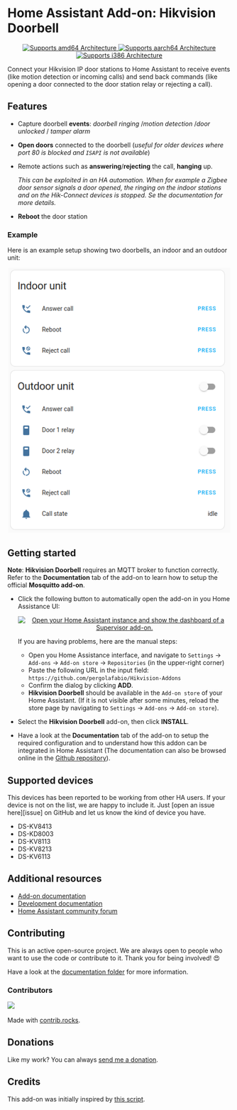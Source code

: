 # Home Assistant Add-on: Hikvision Doorbell

<p align="center">
   <a href="https://img.shields.io/badge/amd64-yes-green.svg">
      <img alt="Supports amd64 Architecture" src="https://img.shields.io/badge/amd64-yes-green.svg">
   </a>
   <a href="https://img.shields.io/badge/aarch64-yes-green.svg">
      <img alt="Supports aarch64 Architecture" src="https://img.shields.io/badge/aarch64-yes-green.svg">
   </a>
   <a href="https://img.shields.io/badge/i386-yes-green.svg">
      <img alt="Supports i386 Architecture" src="https://img.shields.io/badge/i386-yes-green.svg">
   </a>
</p>

Connect your Hikvision IP door stations to Home Assistant to receive events (like motion detection or incoming calls) and send back commands (like opening a door connected to the door station relay or rejecting a call).


## Features
- Capture doorbell **events**: _doorbell ringing_ /_motion detection_ /_door unlocked_ / _tamper alarm_
- **Open doors** connected to the doorbell (_useful for older devices where port 80 is blocked and `ISAPI` is not available_)
- Remote actions such as **answering**/**rejecting** the call, **hanging** up.

   _This can be exploited in an HA automation. When for example a Zigbee door sensor signals a door opened, the ringing on the indoor stations and on the Hik-Connect devices is stopped. Se the documentation for more details._
- **Reboot** the door station

### Example

Here is an example setup showing two doorbells, an indoor and an outdoor unit:

<p align="center">
   <img src="assets/docs_sensors.png" width="500px">
</p>

## Getting started

**Note**: **Hikvision Doorbell** requires an MQTT broker to function correctly. Refer to the **Documentation** tab of the add-on to learn how to setup the official **Mosquitto add-on**.

- Click the following button to automatically open the add-on in you Home Assistance UI:
   <p align="center">
      <a href="https://my.home-assistant.io/redirect/supervisor_addon/?addon=aff2db71_hikvision_doorbell&repository_url=https%3A%2F%2Fgithub.com%2Fpergolafabio%2FHikvision-Addons" target="_blank">
         <img src="https://my.home-assistant.io/badges/supervisor_addon.svg" alt="Open your Home Assistant instance and show the dashboard of a Supervisor add-on." />
      </a>
   </p>

   If you are having problems, here are the manual steps:
   - Open you Home Assistance interface, and navigate to `Settings` -> `Add-ons` -> `Add-on store` -> `Repositories` (in the upper-right corner)
   - Paste the following URL in the input field: `https://github.com/pergolafabio/Hikvision-Addons`
   - Confirm the dialog by clicking **ADD**.
   - **Hikvision Doorbell** should be available in the `Add-on store` of your Home Assistant. (If it is not visible after some minutes, reload the store page by navigating to `Settings` -> `Add-ons` -> `Add-on store`).

- Select the **Hikvision Doorbell** add-on, then click **INSTALL**.
- Have a look at the **Documentation** tab of the add-on to setup the required configuration and to understand how this addon can be integrated in Home Assistant
(The documentation can also be browsed online in the [Github repository](DOCS.md)).

## Supported devices
This devices has been reported to be working from other HA users.
If your device is not on the list, we are happy to include it. Just [open an issue here][issue] on GitHub and let us know the kind of device you have.

- DS-KV8413
- DS-KD8003
- DS-KV8113
- DS-KV8213
- DS-KV6113

## Additional resources
- [Add-on documentation](DOCS.md)
- [Development documentation](docs/)
- [Home Assistant community forum](https://community.home-assistant.io/t/add-on-hikvision-doorbell-integration/532796)

## Contributing

This is an active open-source project. We are always open to people who want to
use the code or contribute to it. Thank you for being involved! :heart_eyes:

Have a look at the [documentation folder](docs/) for more information.

### Contributors
<a href="https://github.com/pergolafabio/Hikvision-Addons/graphs/contributors">
  <img src="https://contrib.rocks/image?repo=pergolafabio/Hikvision-Addons" />
</a>

Made with [contrib.rocks](https://contrib.rocks).

## Donations
 Like my work? You can always [send me a donation](https://paypal.me/pergolafabio).

## Credits
This add-on was initially inspired by [this script](https://github.com/laszlojakab/hikvision-intercom-python-demo).
